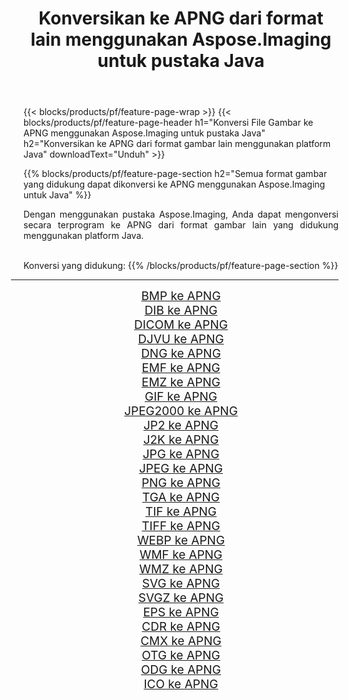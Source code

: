 ﻿---
title: Konversikan ke APNG dari format lain menggunakan Aspose.Imaging untuk pustaka Java 
weight: 3920
url: /id/java/conversion/to/apng 
lang: id
langdirlevel: 2
locales: zh-hans,ja,it,ru,de,es,fr,nl,id,lt,pl,pt,vi,tr,ko,zh-hant,ar,hi,th,sv,cs,uk,he
description: Menggunakan Aspose.Imaging Anda dapat mengonversi ke APNG dari format lain menggunakan Java
---

{{< blocks/products/pf/feature-page-wrap >}}
{{< blocks/products/pf/feature-page-header h1="Konversi File Gambar ke APNG menggunakan Aspose.Imaging untuk pustaka Java" h2="Konversikan ke APNG dari format gambar lain menggunakan platform Java" downloadText="Unduh" >}}


{{% blocks/products/pf/feature-page-section  h2="Semua format gambar yang didukung dapat dikonversi ke APNG menggunakan Aspose.Imaging untuk Java" %}}
<p align=justify>Dengan menggunakan pustaka Aspose.Imaging, Anda dapat mengonversi secara terprogram ke APNG dari format gambar lain yang didukung menggunakan platform Java.</p>
<br/>
Konversi yang didukung:
{{% /blocks/products/pf/feature-page-section %}}
<div class="container-fluid productfamilypage bg-gray">
    <div class="convertypes bg-gray agp-content section">
        <div class="container">
		<hr style="margin-left:-20px;"/>
		<div class="row other-converters" style="gap: 10px;font-size: 19px;text-align:center;">
		    <div class='col-md-2 other-converter remove-lp remove-rp'><a href="/imaging/id/java/conversion/bmp-to-apng" style="padding:15px;">BMP ke APNG</a></div>
<div class='col-md-2 other-converter remove-lp remove-rp'><a href="/imaging/id/java/conversion/dib-to-apng" style="padding:15px;">DIB ke APNG</a></div>
<div class='col-md-2 other-converter remove-lp remove-rp'><a href="/imaging/id/java/conversion/dicom-to-apng" style="padding:15px;">DICOM ke APNG</a></div>
<div class='col-md-2 other-converter remove-lp remove-rp'><a href="/imaging/id/java/conversion/djvu-to-apng" style="padding:15px;">DJVU ke APNG</a></div>
<div class='col-md-2 other-converter remove-lp remove-rp'><a href="/imaging/id/java/conversion/dng-to-apng" style="padding:15px;">DNG ke APNG</a></div>
<div class='col-md-2 other-converter remove-lp remove-rp'><a href="/imaging/id/java/conversion/emf-to-apng" style="padding:15px;">EMF ke APNG</a></div>
<div class='col-md-2 other-converter remove-lp remove-rp'><a href="/imaging/id/java/conversion/emz-to-apng" style="padding:15px;">EMZ ke APNG</a></div>
<div class='col-md-2 other-converter remove-lp remove-rp'><a href="/imaging/id/java/conversion/gif-to-apng" style="padding:15px;">GIF ke APNG</a></div>
<div class='col-md-2 other-converter remove-lp remove-rp'><a href="/imaging/id/java/conversion/jpeg2000-to-apng" style="padding:15px;">JPEG2000 ke APNG</a></div>
<div class='col-md-2 other-converter remove-lp remove-rp'><a href="/imaging/id/java/conversion/jp2-to-apng" style="padding:15px;">JP2 ke APNG</a></div>
<div class='col-md-2 other-converter remove-lp remove-rp'><a href="/imaging/id/java/conversion/j2k-to-apng" style="padding:15px;">J2K ke APNG</a></div>
<div class='col-md-2 other-converter remove-lp remove-rp'><a href="/imaging/id/java/conversion/jpg-to-apng" style="padding:15px;">JPG ke APNG</a></div>
<div class='col-md-2 other-converter remove-lp remove-rp'><a href="/imaging/id/java/conversion/jpeg-to-apng" style="padding:15px;">JPEG ke APNG</a></div>
<div class='col-md-2 other-converter remove-lp remove-rp'><a href="/imaging/id/java/conversion/png-to-apng" style="padding:15px;">PNG ke APNG</a></div>
<div class='col-md-2 other-converter remove-lp remove-rp'><a href="/imaging/id/java/conversion/tga-to-apng" style="padding:15px;">TGA ke APNG</a></div>
<div class='col-md-2 other-converter remove-lp remove-rp'><a href="/imaging/id/java/conversion/tif-to-apng" style="padding:15px;">TIF ke APNG</a></div>
<div class='col-md-2 other-converter remove-lp remove-rp'><a href="/imaging/id/java/conversion/tiff-to-apng" style="padding:15px;">TIFF ke APNG</a></div>
<div class='col-md-2 other-converter remove-lp remove-rp'><a href="/imaging/id/java/conversion/webp-to-apng" style="padding:15px;">WEBP ke APNG</a></div>
<div class='col-md-2 other-converter remove-lp remove-rp'><a href="/imaging/id/java/conversion/wmf-to-apng" style="padding:15px;">WMF ke APNG</a></div>
<div class='col-md-2 other-converter remove-lp remove-rp'><a href="/imaging/id/java/conversion/wmz-to-apng" style="padding:15px;">WMZ ke APNG</a></div>
<div class='col-md-2 other-converter remove-lp remove-rp'><a href="/imaging/id/java/conversion/svg-to-apng" style="padding:15px;">SVG ke APNG</a></div>
<div class='col-md-2 other-converter remove-lp remove-rp'><a href="/imaging/id/java/conversion/svgz-to-apng" style="padding:15px;">SVGZ ke APNG</a></div>
<div class='col-md-2 other-converter remove-lp remove-rp'><a href="/imaging/id/java/conversion/eps-to-apng" style="padding:15px;">EPS ke APNG</a></div>
<div class='col-md-2 other-converter remove-lp remove-rp'><a href="/imaging/id/java/conversion/cdr-to-apng" style="padding:15px;">CDR ke APNG</a></div>
<div class='col-md-2 other-converter remove-lp remove-rp'><a href="/imaging/id/java/conversion/cmx-to-apng" style="padding:15px;">CMX ke APNG</a></div>
<div class='col-md-2 other-converter remove-lp remove-rp'><a href="/imaging/id/java/conversion/otg-to-apng" style="padding:15px;">OTG ke APNG</a></div>
<div class='col-md-2 other-converter remove-lp remove-rp'><a href="/imaging/id/java/conversion/odg-to-apng" style="padding:15px;">ODG ke APNG</a></div>
<div class='col-md-2 other-converter remove-lp remove-rp'><a href="/imaging/id/java/conversion/ico-to-apng" style="padding:15px;">ICO ke APNG</a></div>
                </div>
        </div>
    </div>
</div>
<br/>

